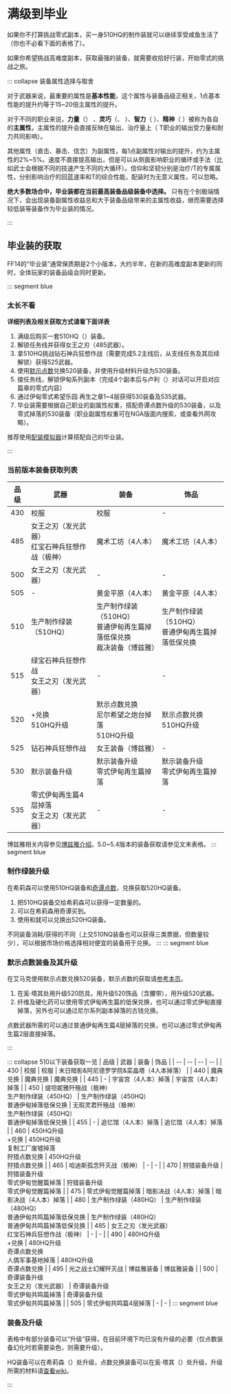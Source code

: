 # 满级到毕业

如果你不打算挑战零式副本，买一身510HQ的制作装就可以继续享受咸鱼生活了（你也不必看下面的表格了）。

如果你希望挑战高难度副本，获取最强的装备，就需要收拾好行装，开始零式的挑战之旅。

::: collapse 装备属性选择与取舍

对于武器来说，最重要的属性是**基本性能**，这个属性与装备品级正相关，1点基本性能的提升约等于15~20倍主属性的提升。

对于不同的职业来说，**力量**（<role name="melee" />） 、**灵巧**（<role name="ranged" />、<role name="ninja" />  ）、**智力**（<role name="magic" /> ）、**精神**（<role name="healer" /> ）被称为各自的**主属性**，主属性的提升会直接反映在输出、治疗量上（<role name="tank" /> T职业的输出受力量和耐力共同影响）。

其他属性（直击、暴击、信念）为副属性，每1点副属性对输出的提升，约为主属性的2%~5%。速度不直接提高输出，但是可以从侧面影响职业的循环或手法（比如武士会根据不同的技速产生不同的大循环）。信仰和坚韧分别是治疗/T的专属属性，分别影响治疗的回蓝速率和T的综合性能，配装时为无意义属性，可以忽略。

**绝大多数场合中，毕业装都在当前最高装备品级装备中选择。** 只有在个别极端情况下，会出现装备副属性收益总和大于装备品级带来的主属性收益，继而需要选择较低装等装备作为毕业装的情况。

:::

## 毕业装的获取

FF14的“毕业装”通常保质期是2个小版本，大约半年，在新的高难度副本更新的同时，全体玩家的装备品级会同时更新。

::: segment blue
### 太长不看
**详细列表及相关获取方式请看下面详表**

1. 满级后购买一套510HQ（<i class="xiv hq"></i>）装备。
2. 解锁<quest name="失传的圣遗物" type="plus"/>任务线并获得女王之刃（485武器）。
3. 拿510HQ挑战钻石神兵狂想作战（需要完成5.2主线后，从支线任务<quest name="神兵来袭" type="plus"/>及其后续解锁）获得525武器。
3. 使用[默示点数](/advanced/currency.md#默示神典石)兑换520装备，并使用升级材料升级为530装备。
4. 接<quest name="起始的“乐园”" type="plus"/>任务线，解锁伊甸系列副本（完成4个副本后与卢利（<Pos name="安穆·艾兰" :x="26.8" :y="16.4" />）对话可以开启对应篇章的零式内容）
4. 通过伊甸零式希望乐园 再生之章1~4层获得530装备及535武器<!--（[有CD](#装备获取限制（CD）)）-->。
5. 毕业装需要根据自己职业的副属性权重，搭配奇谭点数升级的530装备，以及零式掉落的530装备（职业副属性权重可在NGA版面内搜索，或查看外网攻略）。

推荐使用[配装模拟器](https://asvel.github.io/ffxiv-gearing/)计算搭配自己的毕业装。

:::
<!--
 ### 装备获取限制（CD）
 
 
 当前版本零式副本有过本CD限制，即玩家需要**按顺序**挑战E9s→E10s→E11s→E12s才能拿全奖励，跳层将无法拿到被跳过层的奖励。拿过奖励或跳过层的无CD，还有拿奖励资格的层被称为有CD。
 
 ::: collapse 举例说明
 - ==光之小明==：本周通过E9s（零式伊甸再生篇1层）之后，挑战E10s并通过。
 小明本周E9s、E10s无CD，E11s、E12s有CD。
 - ==暗之小黑==：本周未通过E9s、E10s，直接前往E11s挑战，但未通过。
 小黑本周E9s、E10s无CD（俗称黑CD），E11s、E12s有CD。
 :::
 
 每周CD从周二<i class="xiv local-time-chs"></i>16:00开始，到下周二<i class="xiv local-time-chs"></i>15:59结束。计算CD时以进本时间为准（**只有零式副本的周CD按此规则计算，其他CD按最终BOSS击杀 时间计算**）。
 
 - 过本时若8人均有CD，则BOSS掉落2个宝箱。
 - 若5~7人有CD，则BOSS随机掉落2个宝箱中的1个（比如E12s宝箱1会掉落1把武器和1个衣服箱子，宝箱2会掉落1个武器箱子+坐骑+宠物；因此E12s 1箱队若出武器箱子，必没有衣服）。
 - 若0~4人有CD，则不会掉落宝箱。
 - 无CD的玩家不能参与宝箱ROLL点。
 
 ::: segment blue
 其他部分副本有拾取CD限制，当前版本是尼尔的装备，即玩家每周只能Roll取1件掉落装备（无论需求还是贪婪），取得掉落装备后就计为无CD，本周内不可以再次roll点（但是不影响他人掉落或Roll取，也不影响副本内其他 掉落物品的Roll取）。
 
 任务搜索器右下角有 **已获得奖励**<img src="./bis.assets/reward1.png" class="no-zoom sm-icon" style="width:2em;" />（普通难度） 或 **已获得奖励**<img src="./bis.assets/reward2.png"  class="no-zoom sm-icon" style="width:2em;" />（高难度） 的标记时，表示这个副本已经没有CD了。
 :::

-->

### 当前版本装备获取列表

| 品级 | 武器 | 装备 | 饰品 |
| -- | -- | -- | -- |
| 430 | 校服 | 校服 | - |
| 485 | 女王之刃（发光武器）<br>红宝石神兵狂想作战（极神） | 魔术工坊（4人本） | 魔术工坊（4人本） | 
| 500 | 女王之刃（发光武器） | - | - |
| 505 | - | 黄金平原（4人本） | 黄金平原（4人本） |
| 510 | 生产制作绿装（510HQ） | 生产制作绿装（510HQ）<br>普通伊甸再生篇掉落低保兑换<br>裁决装备（博兹雅） | 生产制作绿装（510HQ）<br>普通伊甸再生篇掉落低保兑换 |
| 515 | 绿宝石神兵狂想作战<br>女王之刃（发光武器） | - | - |
| 520 | <item name="超高速型神典石" />+<item name="莫雯的默示票据" />兑换<br>510HQ升级 | 默示点数兑换<br>尼尔希望之炮台掉落<br>510HQ升级 | 默示点数兑换<br>510HQ升级 | 
| 525 | 钻石神兵狂想作战 | 女王装备（博兹雅） | - |
| 530 | 默示装备升级 | 默示装备升级<br>零式伊甸再生篇掉落 | 默示装备升级<br>零式伊甸再生篇掉落 | 
| 535 | 零式伊甸再生篇4层掉落<br>女王之刃（发光武器） | - | - |

博兹雅相关内容参见[博兹雅介绍](./bozjan.md)。5.0~5.4版本的装备获取请参见文末表格。
::: segment blue
### 制作绿装升级

在希莉森<Pos name="游末邦" sub="树梢层" :x="10.8" :y="10.7" />可以使用510HQ装备和[奇谭点数](/advanced/currency.md#诗学神典石、奇谭神典石)，兑换获取520HQ装备。

1. 把510HQ装备交给希莉森可以获得一定数量的<item name="游末邦的三类票据" />。
2. 可以在希莉森用奇谭买到<item name="工艺馆强灵药" />。
3. 使用<item name="游末邦的三类票据" />和<item name="工艺馆强灵药" />就可以兑换出520HQ装备。

不同装备消耗/获得的<item name="游末邦的三类票据" />不同（上交510NQ装备也可以获得三类票据，但数量较少），可以根据市场价格选择相对便宜的装备用于兑换。
:::
::: segment blue
### 默示点数装备及其升级

在艾马克<Pos name="游末邦" sub="树梢层" :x="10.2" :y="11.8" />使用默示点数兑换520装备，默示点数的获取请[参考本页](/advanced/currency.md#默示神典石)。

1. 在奚·塔其<Pos name="游末邦" sub="树梢层" :x="10.3" :y="12.0" />处用<item name="地下圣堂强化纤维" />升级520防具，用<item name="地下圣堂硬化药" />升级520饰品（含腰带），用<item name="地下圣堂强化药" />升级520武器。
2. 纤维及硬化药可以使用零式伊甸再生篇的低保兑换，也可以通过零式伊甸直接掉落，另外也可以通过尼尔系列副本掉落的古钱兑换。

点数武器所需的<item name="超高速型神典石" />可以通过普通伊甸再生篇4层掉落的<item name="古旧的再生长剑" />兑换，也可以通过零式伊甸再生篇2层直接掉落。

:::

::: collapse 510以下装备获取一览
| 品级 | 武器 | 装备 | 饰品 |
| -- | -- | -- | -- |
| 430 | 校服 | 校服 | 末日暗影&阿尼德罗学院&栾晶塔（4人本掉落） |
| 440 | 魔典兑换 | 魔典兑换 | 魔典兑换 | 
| 445 | - | 宇宙宫（4人本）掉落 | 宇宙宫（4人本）掉落 | 
| 450 | 缇坦妮雅歼殛战（极神）<br>生产制作绿装（450HQ） | 生产制作绿装（450HQ）<br>普通伊甸掉落低保兑换 | 无瑕灵君歼殛战（极神）<br>生产制作绿装（450HQ）<br>普通伊甸掉落低保兑换 |
| 455 | - | 追忆馆（4人本）掉落 | 追忆馆（4人本）掉落 | 
| 460 | 450HQ升级<br><item name="超薄型神典石" />+<item name="莫雯的幻想票据" />兑换 | 450HQ升级<br>复制工厂废墟掉落<br>狩猎点数兑换 | 450HQ升级<br>狩猎点数兑换 | 
| 465 | 哈迪斯孤念歼灭战（极神） | - | - |
| 470 | 狩猎装备升级 | 狩猎装备升级<br>零式伊甸觉醒篇掉落 | 狩猎装备升级<br>零式伊甸觉醒篇掉落 | 
| 475 | 零式伊甸觉醒篇掉落 | 暗影决战（4人本）掉落 | 暗影决战（4人本）掉落 | 
| 480 | 生产制作绿装（480HQ） | 生产制作绿装（480HQ）<br>普通伊甸共鸣篇掉落低保兑换 | 生产制作绿装（480HQ）<br>普通伊甸共鸣篇掉落低保兑换 |
| 485 | 女王之刃（发光武器）<br>红宝石神兵狂想作战（极神） | - | - |
| 490 | 480HQ升级<br><item name="超耐用型神典石" />+<item name="莫雯的奇谭票据" />兑换 | 480HQ升级<br>奇谭点数兑换<br>人偶军事基地掉落 | 480HQ升级<br>奇谭点数兑换 | 
| 495 | 光之战士幻耀歼灭战 | 博兹雅装备 | 博兹雅装备 |
| 500 | 奇谭装备升级<br>女王之刃（发光武器） | 奇谭装备升级<br>零式伊甸共鸣篇掉落 | 奇谭装备升级<br>零式伊甸共鸣篇掉落 | 
| 505 | 零式伊甸共鸣篇4层掉落 | - | - |
::: segment blue

### 装备及升级

表格中有部分装备可以“升级”获得，在目前环境下均已没有升级的必要（仅点数装备幻化时若需要染色，则需要升级）。

HQ装备可以在希莉森（<Pos name="游末邦" sub="树梢层" :x="10.8" :y="10.7" />）处升级，点数兑换装备可以在奚·塔其（<Pos name="游末邦" sub="树梢层" :x="10.3" :y="12.0" />）处升级，升级所需的材料请[查看wiki](https://ff14.huijiwiki.com/wiki/ItemSearch)。

:::
